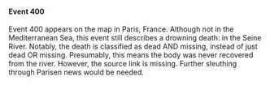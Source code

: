 #### Event 400

Event 400 appears on the map in Paris, France. Although not in the Mediterranean Sea, this event still describes a drowning death: in the Seine River. Notably, the death is classified as dead AND missing, instead of just dead OR missing. Presumably, this means the body was never recovered from the river. However, the source link is missing. Further sleuthing through Parisen news would be needed.